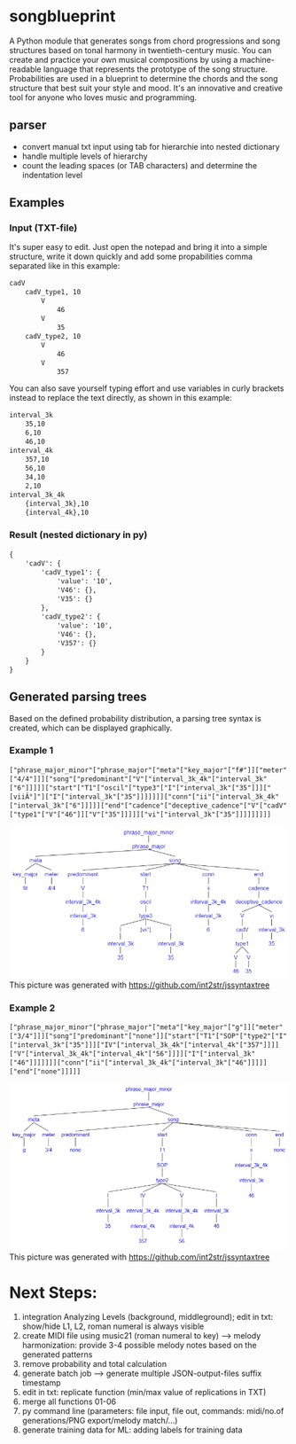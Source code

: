 # songblueprint
A Python module that generates songs from chord progressions and song structures based on tonal harmony in twentieth-century music. You can create and practice your own musical compositions by using a machine-readable language that represents the prototype of the song structure. Probabilities are used in a blueprint to determine the chords and the song structure that best suit your style and mood. It's an innovative and creative tool for anyone who loves music and programming.

## parser
- convert manual txt input using tab for hierarchie into nested dictionary
- handle multiple levels of hierarchy
- count the leading spaces (or TAB characters) and determine the indentation level

## Examples
### Input (TXT-file)
It's super easy to edit. Just open the notepad and bring it into a simple structure, write it down quickly and add some propabilities comma separated like in this example:
```
cadV
    cadV_type1, 10
        V
            46
        V
            35
    cadV_type2, 10
        V
            46
        V
            357
```
You can also save yourself typing effort and use variables in curly brackets instead to replace the text directly, as shown in this example:
```
interval_3k
    35,10
    6,10
    46,10
interval_4k
    357,10
    56,10
    34,10
    2,10
interval_3k_4k
    {interval_3k},10
    {interval_4k},10
```
### Result (nested dictionary in py)
```
{
    'cadV': {
        'cadV_type1': {
            'value': '10',
            'V46': {},
            'V35': {}
        },
        'cadV_type2': {
            'value': '10',
            'V46': {},
            'V357': {}
        }
    }
}
```
## Generated parsing trees
Based on the defined probability distribution, a parsing tree syntax is created, which can be displayed graphically.
### Example 1
```
["phrase_major_minor"["phrase_major"["meta"["key_major"["f#"]]["meter"["4/4"]]]["song"["predominant"["V"["interval_3k_4k"["interval_3k"["6"]]]]]["start"["T1"["oscil"["type3"["I"["interval_3k"["35"]]]["[viiÂ°]"]["I"["interval_3k"["35"]]]]]]]["conn"["ii"["interval_3k_4k"["interval_3k"["6"]]]]]["end"["cadence"["deceptive_cadence"["V"["cadV"["type1"["V"["46"]]["V"["35"]]]]]["vi"["interval_3k"["35"]]]]]]]]]
```
![example1](https://github.com/LutzGue/songblueprint/blob/main/png/example1.png)
This picture was generated with https://github.com/int2str/jssyntaxtree
### Example 2
```
["phrase_major_minor"["phrase_major"["meta"["key_major"["g"]]["meter"["3/4"]]]["song"["predominant"["none"]]["start"["T1"["SOP"["type2"["I"["interval_3k"["35"]]]["IV"["interval_3k_4k"["interval_4k"["357"]]]]["V"["interval_3k_4k"["interval_4k"["56"]]]]["I"["interval_3k"["46"]]]]]]]["conn"["ii"["interval_3k_4k"["interval_3k"["46"]]]]]["end"["none"]]]]]
```
![example1](https://github.com/LutzGue/songblueprint/blob/main/png/example2.png)
This picture was generated with https://github.com/int2str/jssyntaxtree
# Next Steps:
1) integration Analyzing Levels (background, middleground); edit in txt: show/hide L1, L2, roman numeral is always visible
2) create MIDI file using music21 (roman numeral to key) --> melody harmonization: provide 3-4 possible melody notes based on the generated patterns
3) remove probability and total calculation
4) generate batch job --> generate multiple JSON-output-files suffix timestamp
5) edit in txt: replicate function (min/max value of replications in TXT)
6) merge all functions 01-06
7) py command line (parameters: file input, file out, commands: midi/no.of generations/PNG export/melody match/...)
8) generate training data for ML: adding labels for training data
